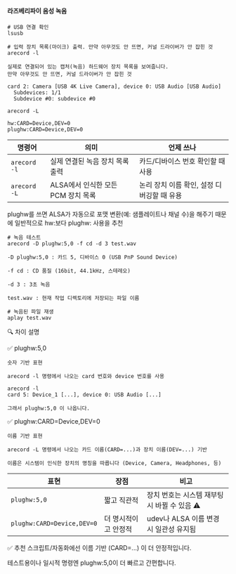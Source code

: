 #### 라즈베리파이 음성 녹음
```less
# USB 연결 확인
lsusb
```

```less
# 입력 장치 목록(마이크) 출력. 만약 아무것도 안 뜨면, 커널 드라이버가 안 잡힌 것
arecord -l

실제로 연결되어 있는 캡처(녹음) 하드웨어 장치 목록을 보여줍니다.
만약 아무것도 안 뜨면, 커널 드라이버가 안 잡힌 것

card 2: Camera [USB 4K Live Camera], device 0: USB Audio [USB Audio]
  Subdevices: 1/1
  Subdevice #0: subdevice #0
```

```less
arecord -L

hw:CARD=Device,DEV=0
plughw:CARD=Device,DEV=0

```

| 명령어        | 의미                               | 언제 쓰나                                   |
|---------------|------------------------------------|---------------------------------------------|
| `arecord -l`  | 실제 연결된 녹음 장치 목록 출력    | 카드/디바이스 번호 확인할 때 사용           |
| `arecord -L`  | ALSA에서 인식한 모든 PCM 장치 목록 | 논리 장치 이름 확인, 설정 디버깅할 때 유용  |

plughw를 쓰면 ALSA가 자동으로 포맷 변환(예: 샘플레이트나 채널 수)을 해주기 때문에 일반적으로 hw:보다 plughw: 사용을 추천


```less
# 녹음 테스트
arecord -D plughw:5,0 -f cd -d 3 test.wav

-D plughw:5,0 : 카드 5, 디바이스 0 (USB PnP Sound Device)

-f cd : CD 품질 (16bit, 44.1kHz, 스테레오)

-d 3 : 3초 녹음

test.wav : 현재 작업 디렉토리에 저장되는 파일 이름

# 녹음된 파일 재생
aplay test.wav
```

🔍 차이 설명

✅ plughw:5,0

```less
숫자 기반 표현

arecord -l 명령에서 나오는 card 번호와 device 번호를 사용

arecord -l
card 5: Device_1 [...], device 0: USB Audio [...]

그래서 plughw:5,0 이 나옵니다.
```

✅ plughw:CARD=Device,DEV=0

```less
이름 기반 표현

arecord -L 명령에서 나오는 카드 이름(CARD=...)과 장치 이름(DEV=...) 기반

이름은 시스템이 인식한 장치의 명칭을 따릅니다 (Device, Camera, Headphones, 등)
```

| 표현                         | 장점                           | 비고                                                    |
|------------------------------|--------------------------------|----------------------------------------------------------|
| `plughw:5,0`                 | 짧고 직관적                    | 장치 번호는 시스템 재부팅 시 바뀔 수 있음 ⚠️             |
| `plughw:CARD=Device,DEV=0`   | 더 명시적이고 안정적           | udev나 ALSA 이름 변경 시 일관성 유지됨                  |


✅ 추천
스크립트/자동화에선 이름 기반 (CARD=...) 이 더 안정적입니다.

테스트용이나 일시적 명령엔 plughw:5,0이 더 빠르고 간편합니다.













